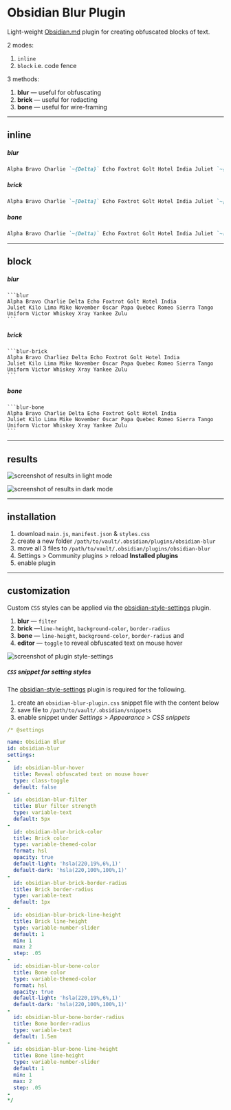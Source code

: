 # Obsidian Blur Plugin

Light-weight [Obsidian.md](https://obsidian.md/) plugin for creating obfuscated blocks of text.

2 modes:

1. `inline`
2.  `block` i.e. code fence

3 methods:

1.  **blur** — useful for obfuscating
2.  **brick** — useful for redacting
3.  **bone** — useful for wire-framing

---

## inline

##### blur

```markdown
Alpha Bravo Charlie `~{Delta}` Echo Foxtrot Golt Hotel India Juliet `~{Kilo}` Lima Mike November Oscar `~{Papa}` Quebec Romeo Sierra Tango Uniform Victor `~{Whiskey}` Xray Yankee Zulu
```

##### brick

```markdown
Alpha Bravo Charlie `~[Delta]` Echo Foxtrot Golt Hotel India Juliet `~[Kilo]` Lima Mike November Oscar `~[Papa]` Quebec Romeo Sierra Tango Uniform Victor `~[Whiskey]` Xray Yankee Zulu
```

##### bone

```markdown
Alpha Bravo Charlie `~(Delta)` Echo Foxtrot Golt Hotel India Juliet `~(Kilo)` Lima Mike November Oscar `~(Papa)` Quebec Romeo Sierra Tango Uniform Victor `~(Whiskey)` Xray Yankee Zulu
```

---

## block

##### blur

````
```blur
Alpha Bravo Charlie Delta Echo Foxtrot Golt Hotel India Juliet Kilo Lima Mike November Oscar Papa Quebec Romeo Sierra Tango Uniform Victor Whiskey Xray Yankee Zulu
```
````

##### brick

````
```blur-brick
Alpha Bravo Charliez Delta Echo Foxtrot Golt Hotel India Juliet Kilo Lima Mike November Oscar Papa Quebec Romeo Sierra Tango Uniform Victor Whiskey Xray Yankee Zulu
```
````

##### bone

````
```blur-bone
Alpha Bravo Charlie Delta Echo Foxtrot Golt Hotel India Juliet Kilo Lima Mike November Oscar Papa Quebec Romeo Sierra Tango Uniform Victor Whiskey Xray Yankee Zulu
```
````

---

## results

![screenshot of results in light mode](assets/results-light.png)

![screenshot of results in dark mode](assets/results-dark.png)

---

## installation

1. download `main.js`, `manifest.json` & `styles.css`
2. create a new folder `/path/to/vault/.obsidian/plugins/obsidian-blur`
3. move all 3 files to `/path/to/vault/.obsidian/plugins/obsidian-blur`
4. Settings > Community plugins > reload **Installed plugins**
5. enable plugin

---

## customization

Custom `CSS` styles can be applied via the [obsidian-style-settings](https://github.com/mgmeyers/obsidian-style-settings) plugin.

1. **blur** — `filter`
2. **brick** —`line-height`, `background-color`, `border-radius`
3. **bone** — `line-height`, `background-color`, `border-radius`
and
4. **editor** — `toggle` to reveal obfuscated text on mouse hover

![screenshot of plugin style-settings](assets/style-settings.png)

##### `CSS` snippet for setting styles

The [obsidian-style-settings](https://github.com/mgmeyers/obsidian-style-settings) plugin is required for the following.

1. create an `obsidian-blur-plugin.css` snippet file with the content below
2. save file to `/path/to/vault/.obsidian/snippets`
3. enable snippet under *Settings > Appearance > CSS snippets*

```yaml
/* @settings

name: Obsidian Blur
id: obsidian-blur
settings:
-
  id: obsidian-blur-hover
  title: Reveal obfuscated text on mouse hover
  type: class-toggle
  default: false
-
  id: obsidian-blur-filter
  title: Blur filter strength
  type: variable-text
  default: 5px
-
  id: obsidian-blur-brick-color
  title: Brick color
  type: variable-themed-color
  format: hsl
  opacity: true
  default-light: 'hsla(220,19%,6%,1)'
  default-dark: 'hsla(220,100%,100%,1)'
-
  id: obsidian-blur-brick-border-radius
  title: Brick border-radius
  type: variable-text
  default: 1px
-
  id: obsidian-blur-brick-line-height
  title: Brick line-height
  type: variable-number-slider
  default: 1
  min: 1
  max: 2
  step: .05
- 
  id: obsidian-blur-bone-color
  title: Bone color
  type: variable-themed-color
  format: hsl
  opacity: true
  default-light: 'hsla(220,19%,6%,1)'
  default-dark: 'hsla(220,100%,100%,1)'
-
  id: obsidian-blur-bone-border-radius
  title: Bone border-radius
  type: variable-text
  default: 1.5em
-
  id: obsidian-blur-bone-line-height
  title: Bone line-height
  type: variable-number-slider
  default: 1
  min: 1
  max: 2
  step: .05
-
*/
```


